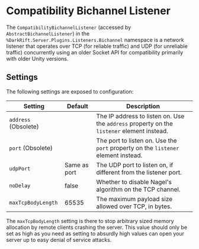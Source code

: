 # Compatibility Bichannel Listener
The `CompatibilityBichannelListener` (accessed by `AbstractBichannelListener`) in the `%DarkRift.Server.Plugins.Listeners.Bichannel` namespace is a network listener that operates over TCP (for reliable traffic) and UDP (for unreliable traffic) concurrently using an older Socket API for compatibility primarily with older Unity versions.

## Settings
The following settings are exposed to configuration:

| Setting   | Default | Description |
|-----------|---------|-------------|
| `address` (Obsolete) |  | The IP address to listen on. Use the `address` property on the `listener` element instead. |
| `port` (Obsolete) |  | The port to listen on. Use the `port` property on the `listener` element instead. |
| `udpPort` | Same as port | The UDP port to listen on, if different from the listener port. |
| `noDelay` | false | Whether to disable Nagel's algorithm on the TCP channel. |
| `maxTcpBodyLength` | 65535 | The maximum payload size allowed over TCP, in bytes. |

The `maxTcpBodyLength` setting is there to stop arbitrary sized memory allocation by remote clients crashing the server. This value should only be set as high as you need as setting to absurdly high values can open your server up to easy denial of service attacks.
